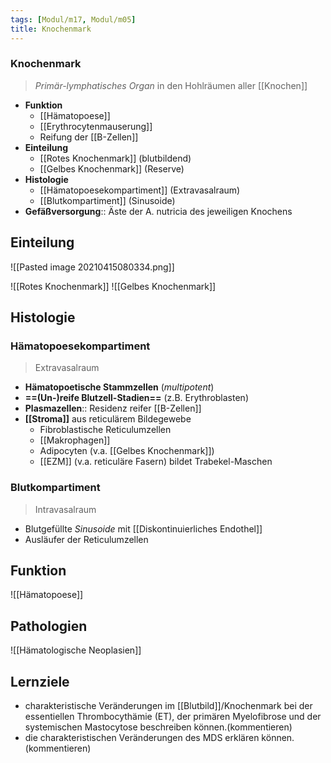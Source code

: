 ```yaml
---
tags: [Modul/m17, Modul/m05]
title: Knochenmark
---
```

### Knochenmark 
> *Primär-lymphatisches Organ* in den Hohlräumen aller [[Knochen]]
- **Funktion**
	- [[Hämatopoese]]
	- [[Erythrocytenmauserung]]
	- Reifung der [[B-Zellen]]
- **Einteilung**
	- [[Rotes Knochenmark]] (blutbildend)
	- [[Gelbes Knochenmark]] (Reserve)
- **Histologie**
	- [[Hämatopoesekompartiment]] (Extravasalraum)
	- [[Blutkompartiment]] (Sinusoide)
- **Gefäßversorgung**:: Äste der A. nutricia des jeweiligen Knochens

## Einteilung
![[Pasted image 20210415080334.png]]

![[Rotes Knochenmark]]
![[Gelbes Knochenmark]]

## Histologie
### Hämatopoesekompartiment
> Extravasalraum
- **Hämatopoetische Stammzellen** (*multipotent*)
- **==(Un-)reife Blutzell-Stadien==** (z.B. Erythroblasten)
- **Plasmazellen**:: Residenz reifer [[B-Zellen]]
- **[[Stroma]]** aus reticulärem Bildegewebe
	- Fibroblastische Reticulumzellen
	- [[Makrophagen]]
	- Adipocyten (v.a. [[Gelbes Knochenmark]])
	- [[EZM]] (v.a. reticuläre Fasern) bildet Trabekel-Maschen

### Blutkompartiment
> Intravasalraum
- Blutgefüllte *Sinusoide* mit [[Diskontinuierliches Endothel]]
- Ausläufer der Reticulumzellen


## Funktion
![[Hämatopoese]]

## Pathologien
![[Hämatologische Neoplasien]]

## Lernziele
- charakteristische Veränderungen im [[Blutbild]]/Knochenmark bei der essentiellen Thrombocythämie (ET), der primären Myelofibrose und der systemischen Mastocytose beschreiben können.(kommentieren)
- die charakteristischen Veränderungen des MDS erklären können.(kommentieren)